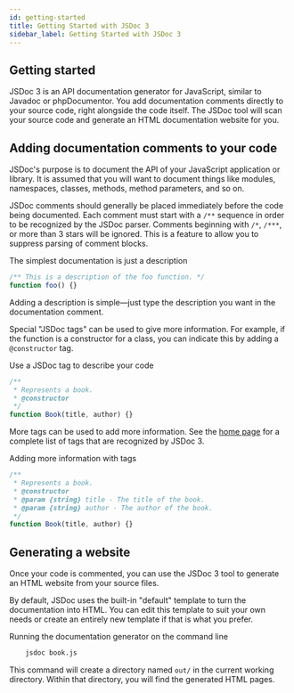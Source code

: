 ```yaml
---
id: getting-started
title: Getting Started with JSDoc 3
sidebar_label: Getting Started with JSDoc 3
---
```


## Getting started

JSDoc 3 is an API documentation generator for JavaScript, similar to Javadoc or phpDocumentor. You add documentation comments directly to your source code, right alongside the code itself. The JSDoc tool will scan your source code and generate an HTML documentation website for you.

## Adding documentation comments to your code

JSDoc's purpose is to document the API of your JavaScript application or library. It is assumed that you will want to document things like modules, namespaces, classes, methods, method parameters, and so on.

JSDoc comments should generally be placed immediately before the code being documented. Each comment must start with a `/**` sequence in order to be recognized by the JSDoc parser. Comments beginning with `/*`, `/***`, or more than 3 stars will be ignored. This is a feature to allow you to suppress parsing of comment blocks.

The simplest documentation is just a description

```js
/** This is a description of the foo function. */
function foo() {}
```

Adding a description is simple—just type the description you want in the documentation comment.

Special "JSDoc tags" can be used to give more information. For example, if the function is a constructor for a class, you can indicate this by adding a `@constructor` tag.

Use a JSDoc tag to describe your code

```js
/**
 * Represents a book.
 * @constructor
 */
function Book(title, author) {}
```

More tags can be used to add more information. See the [home page](/#block-tags) for a complete list of tags that are recognized by JSDoc 3.

Adding more information with tags

```js
/**
 * Represents a book.
 * @constructor
 * @param {string} title - The title of the book.
 * @param {string} author - The author of the book.
 */
function Book(title, author) {}
```

## Generating a website

Once your code is commented, you can use the JSDoc 3 tool to generate an HTML website from your source files.

By default, JSDoc uses the built-in "default" template to turn the documentation into HTML. You can edit this template to suit your own needs or create an entirely new template if that is what you prefer.

Running the documentation generator on the command line

```bash
    jsdoc book.js
```

This command will create a directory named `out/` in the current working directory. Within that directory, you will find the generated HTML pages.
